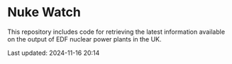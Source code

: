 # Nuke Watch

This repository includes code for retrieving the latest information available on the output of EDF nuclear power plants in the UK.

Last updated: 2024-11-16 20:14